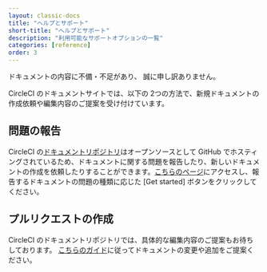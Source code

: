 ```yaml
---
layout: classic-docs
title: "ヘルプとサポート"
short-title: "ヘルプとサポート"
description: "利用可能なサポートオプションの一覧"
categories: [reference]
order: 3
---
```


ドキュメントの内容に不備・不足があり、 誠に申し訳ありません。

CircleCI のドキュメントサイトでは、以下の 2つの方法で、新規ドキュメントの作成依頼や編集内容のご提案を受け付けています。

## 問題の報告

CircleCI の[ドキュメントリポジトリ](https://github.com/circleci/circleci-docs/)はオープンソースとして GitHub でホスティングされているため、ドキュメントに関する問題を報告したり、新しいドキュメントの作成を依頼したりすることができます。[こちらのページ](https://github.com/circleci/circleci-docs/issues/new/choose)にアクセスし、報告するドキュメントの問題の種類に応じた [Get started] ボタンをクリックしてください。

## プルリクエストの作成

CircleCI のドキュメントリポジトリでは、具体的な編集内容のご提案もお待ちしております。 [こちらのガイド](https://github.com/circleci/circleci-docs/blob/master/CONTRIBUTING.md#pull-requests)に従ってドキュメントの変更や追加をご提案ください。
